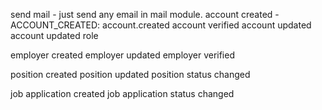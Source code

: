 send mail - just send any email in mail module.
account created - ACCOUNT_CREATED: account.created
account verified 
account updated
account updated role

employer created
employer updated
employer verified

position created
position updated
position status changed

job application created
job application status changed